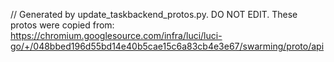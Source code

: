 // Generated by update_taskbackend_protos.py. DO NOT EDIT.
These protos were copied from:
https://chromium.googlesource.com/infra/luci/luci-go/+/048bbed196d55bd14e40b5cae15c6a83cb4e3e67/swarming/proto/api
